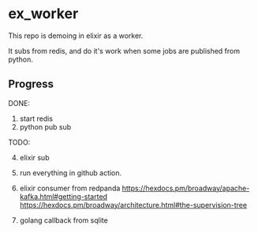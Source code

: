 # ex_worker

This repo is demoing in elixir as a worker.

It subs from redis, and do it's work when some jobs are published from python.


## Progress
DONE:

1. start redis
2. python pub sub

TODO:

4. elixir sub 
5. run everything in github action.
6. elixir consumer from redpanda https://hexdocs.pm/broadway/apache-kafka.html#getting-started https://hexdocs.pm/broadway/architecture.html#the-supervision-tree

7. golang callback from sqlite